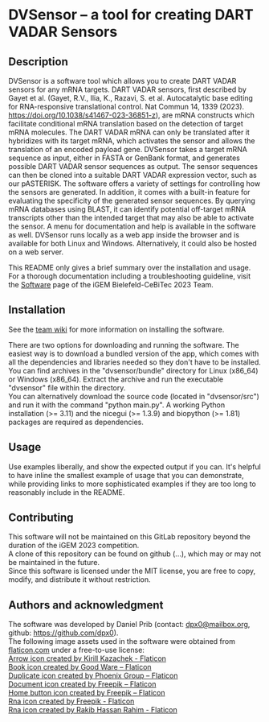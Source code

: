 # DVSensor – a tool for creating DART VADAR Sensors

## Description
DVSensor is a software tool which allows you to create DART VADAR sensors for any mRNA targets. DART VADAR sensors, 
first described by Gayet et al. (Gayet, R.V., Ilia, K., Razavi, S. et al. Autocatalytic base editing for RNA-responsive 
translational control. Nat Commun 14, 1339 (2023). https://doi.org/10.1038/s41467-023-36851-z), are mRNA constructs 
which facilitate conditional mRNA translation based on the 
detection of target mRNA molecules. The DART VADAR mRNA can only be translated after it hybridizes with its target 
mRNA, which activates the sensor and allows the translation of an encoded payload gene. DVSensor takes a target mRNA 
sequence as input, either in FASTA or GenBank format, and generates possible DART VADAR sensor sequences as output. 
The sensor sequences can then be cloned into a suitable DART VADAR expression vector, such as our pASTERISK. The 
software offers a variety of settings for controlling how the sensors are generated. In addition, it comes with a 
built-in feature for evaluating the specificity of the generated sensor sequences. By querying mRNA databases using 
BLAST, it can identify potential off-target mRNA transcripts other than the intended target that may also be able to 
activate the sensor. A menu for documentation and help is available in the software as well. DVSensor runs locally as 
a web app inside the browser and is available for both Linux and Windows. Alternatively, it could also be hosted on 
a web server.  

This README only gives a brief summary over the installation and usage. For a thorough documentation including
a troubleshooting guideline, visit the
[Software](https://2023.igem.wiki/bielefeld-cebitec/software) page of the iGEM Bielefeld-CeBiTec 2023 Team.

## Installation
See the [team wiki]((https://2023.igem.wiki/bielefeld-cebitec/software)) for more information on installing
the software.   

There are two options for downloading and running the software. The easiest way is to download a bundled
version of the app, which comes with all the dependencies and libraries needed so they don't have to be installed.  
You can find archives in the "dvsensor/bundle" directory for Linux (x86_64) or Windows (x86_64). 
Extract the archive and run the executable "dvsensor" file within the directory.  
You can alternatively download the source code (located in "dvsensor/src") and run it with the command
"python main.py". A working Python installation (>= 3.11) and the nicegui (>= 1.3.9) and biopython (>= 1.81)
packages are required as dependencies.


## Usage
Use examples liberally, and show the expected output if you can. It's helpful to have inline the smallest example of
usage that you can demonstrate, while providing links to more sophisticated examples if they are too long to reasonably
include in the README.

## Contributing
This software will not be maintained on this GitLab repository beyond the duration of the iGEM 2023 competition.  
A clone of this repository can be found on github (...), which may or may not be maintained in the future.  
Since this software is licensed under the MIT license, you are free to copy, modify, and distribute
it without restriction. 

## Authors and acknowledgment
The software was developed by Daniel Prib (contact: dpx0@mailbox.org, github: https://github.com/dpx0).  
The following image assets used in the software were obtained from [flaticon.com](https://www.flaticon.com/)
under a free-to-use license:  
[Arrow icon created by Kirill Kazachek - Flaticon](https://www.flaticon.com/free-icons/arrow)  
[Book icon created by Good Ware – Flaticon](https://www.flaticon.com/free-icons/book)  
[Duplicate icon created by Phoenix Group – Flaticon](https://www.flaticon.com/free-icons/duplicate)  
[Document icon created by Freepik – Flaticon](https://www.flaticon.com/free-icons/document)  
[Home button icon created by Freepik – Flaticon](https://www.flaticon.com/free-icons/home-button)  
[Rna icon created by Freepik - Flaticon](https://www.flaticon.com/free-icons/rna)  
[Rna icon created by Rakib Hassan Rahim - Flaticon](https://www.flaticon.com/free-icons/rna)  

